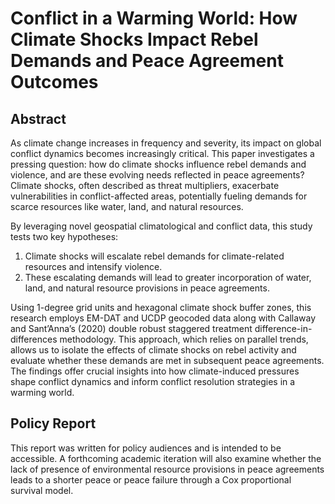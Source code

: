 # Conflict in a Warming World: How Climate Shocks Impact Rebel Demands and Peace Agreement Outcomes

## Abstract
As climate change increases in frequency and severity, its impact on global conflict dynamics becomes increasingly critical. This paper investigates a pressing question: how do climate shocks influence rebel demands and violence, and are these evolving needs reflected in peace agreements? Climate shocks, often described as threat multipliers, exacerbate vulnerabilities in conflict-affected areas, potentially fueling demands for scarce resources like water, land, and natural resources.

By leveraging novel geospatial climatological and conflict data, this study tests two key hypotheses:
1. Climate shocks will escalate rebel demands for climate-related resources and intensify violence.
2. These escalating demands will lead to greater incorporation of water, land, and natural resource provisions in peace agreements.

Using 1-degree grid units and hexagonal climate shock buffer zones, this research employs EM-DAT and UCDP geocoded data along with Callaway and Sant’Anna’s (2020) double robust staggered treatment difference-in-differences methodology. This approach, which relies on parallel trends, allows us to isolate the effects of climate shocks on rebel activity and evaluate whether these demands are met in subsequent peace agreements. The findings offer crucial insights into how climate-induced pressures shape conflict dynamics and inform conflict resolution strategies in a warming world.

## Policy Report
This report was written for policy audiences and is intended to be accessible. A forthcoming academic iteration will also examine whether the lack of presence of environmental resource provisions in peace agreements leads to a shorter peace or peace failure through a Cox proportional survival model.

